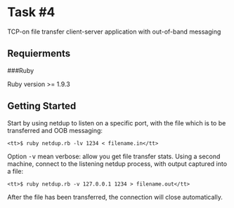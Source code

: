Task #4
=======

TCP-on file transfer client-server application with out-of-band messaging

Requierments
------------

###Ruby

Ruby version >= 1.9.3

Getting Started
---------------

Start by using netdup to listen on a specific port, with the file which is to be transferred and OOB messaging:

    <tt>$ ruby netdup.rb -lv 1234 < filename.in</tt>

Option <tt>-v</tt> mean verbose: allow you get file transfer stats.
Using a second machine, connect to the listening netdup process, with output captured into a file:

    <tt>$ ruby netdup.rb -v 127.0.0.1 1234 > filename.out</tt>

After the file has been transferred, the connection will close automatically.